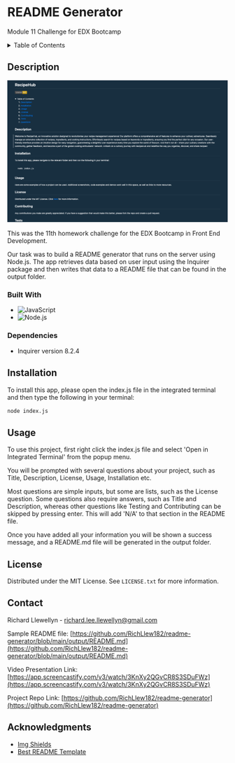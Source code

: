 # README Generator
Module 11 Challenge for EDX Bootcamp

<!-- TABLE OF CONTENTS -->
<details>
  <summary>Table of Contents</summary>
  <ol>
    <li>
      <a href="#description">Description</a>
      <ul>
        <li><a href="#built-with">Built With</a></li>
        <li><a href="#dependencies">Dependencies</a></li>
      </ul>
    </li>
    <li>
        <a href="#installation">Installation</a>
    </li>
    <li><a href="#usage">Usage</a></li>
    <li><a href="#license">License</a></li>
    <li><a href="#contact">Contact</a></li>
    <li><a href="#acknowledgments">Acknowledgments</a></li>
  </ol>
</details>



<!-- ABOUT THE PROJECT -->
## Description

<a href="https://github.com/RichLlew182/readme-generator">
    <img src="./images/README-generator-screenshot.png" alt="Richard Llewellyn README Generator Screenshot">
  </a>

<br>
 <p>This was the 11th homework challenge for the EDX Bootcamp in Front End Development.</p> 

   <p>Our task was to build a README generator that runs on the server using Node.js. The app retrieves data based on user input using the Inquirer package and then writes that data to a README file that can be found in the output folder.
</p> 




### Built With


* ![JavaScript](https://img.shields.io/badge/JavaScript-323330?style=for-the-badge&logo=javascript&logoColor=F7DF1E)
* ![Node.js](https://img.shields.io/badge/Node.js-43853D?style=for-the-badge&logo=node.js&logoColor=white)

### Dependencies


* Inquirer version 8.2.4



## Installation

  To install this app, please open the index.js file in the integrated terminal and then type the following in your terminal:
~~~sh
node index.js
~~~

<!-- USAGE EXAMPLES -->
## Usage


To use this project, first right click the index.js file and select 'Open in Integrated Terminal' from the popup menu. 

You will be prompted with several questions about your project, such as Title, Description, License, Usage, Installation etc.

Most questions are simple inputs, but some are lists, such as the License question. Some questions also require answers, such as Title and Description, whereas other questions like Testing and Contributing can be skipped by pressing enter. This will add 'N/A' to that section in the README file. 

Once you have added all your information you will be shown a success message, and a README.md file will be generated in the output folder.





<!-- LICENSE -->
## License

Distributed under the MIT License. See `LICENSE.txt` for more information.





<!-- CONTACT -->
## Contact

Richard Llewellyn - richard.lee.llewellyn@gmail.com 

Sample README file: [https://github.com/RichLlew182/readme-generator/blob/main/output/README.md](https://github.com/RichLlew182/readme-generator/blob/main/output/README.md)

Video Presentation Link: [https://app.screencastify.com/v3/watch/3KnXy2QGvCR8S3SDuFWz](https://app.screencastify.com/v3/watch/3KnXy2QGvCR8S3SDuFWz)

Project Repo Link: [https://github.com/RichLlew182/readme-generator](https://github.com/RichLlew182/readme-generator)



<!-- ACKNOWLEDGMENTS -->
## Acknowledgments

* [Img Shields](https://shields.io)
* [Best README Template](https://github.com/othneildrew/Best-README-Template)
